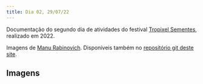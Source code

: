 ```yaml
---
title: Dia 02, 29/07/22
---
```


Documentação do segundo dia de atividades do festival [Tropixel Sementes](../), realizado em 2022.

Imagens de [Manu Rabinovich](https://manoelacardoso.wixsite.com/manoelarabinovitch). Disponíveis também no [repositório git deste site](https://github.com/tropixelorg/www/tree/master/pages/22-sementes/2).

## Imagens

